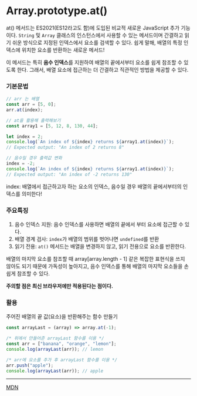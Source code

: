 # Array.prototype.at()

at() 메서드는 ES2021(ES12라고도 함)에 도입된 비교적 새로운 JavaScript 추가 기능이다.
`String` 및 `Array` 클래스의 인스턴스에서 사용할 수 있는 메서드이며 간결하고 읽기 쉬운 방식으로 지정된 인덱스에서 요소를 검색할 수 있다.
쉽게 말해, 배열의 특정 인덱스에 위치한 요소를 반환하는 새로운 메서드!

이 메서드는 특히 **음수 인덱스**를 지원하여 배열의 끝에서부터 요소를 쉽게 참조할 수 있도록 한다.
그래서, 배열 요소에 접근하는 더 간결하고 직관적인 방법을 제공할 수 있다.

### 기본문법

```js
// arr 는 배열
const arr = [5, 0];
arr.at(index);

// at을 활용해 출력해보기
const array1 = [5, 12, 8, 130, 44];

let index = 2;
console.log(`An index of ${index} returns ${array1.at(index)}`);
// Expected output: "An index of 2 returns 8"

// 음수일 경우 출력값 변화
index = -2;
console.log(`An index of ${index} returns ${array1.at(index)}`);
// Expected output: "An index of -2 returns 130"
```

index: 배열에서 접근하고자 하는 요소의 인덱스, 음수일 경우 배열의 끝에서부터의 인덱스를 의미한다!

### 주요특징

1. 음수 인덱스 지원: 음수 인덱스를 사용하면 배열의 끝에서 부터 요소에 접근할 수 있다.
2. 배열 경계 검사: `index`가 배열의 범위를 벗어나면 `undefined`를 반환
3. 읽기 전용: `at()` 메서드는 배열을 변경하지 않고, 읽기 전용으로 요소를 반환한다.

배열의 마지막 요소를 참조할 때 array[array.length - 1] 같은 복잡한 표현식을 쓰지 않아도 되기 때문에 가독성이 높아지고, 음수 인덱스를 통해 배열의 마지막 요소들을 손쉽게 참조할 수 있다.

**주의할 점은 최신 브라우저에만 적용된다는 점이다.**

### 활용

주어진 배열의 끝 값(요소)을 반환해주는 함수 만들기

```js
const arrayLast = (array) => array.at(-1);

/* 위에서 만들어준 arrayLast 함수를 이용 */
const arr = ["banana", "orange", "lemon"];
console.log(arrayLast(arr)); // lemon

/* arr에 요소를 추가 후 arrayLast 함수를 이용 */
arr.push("apple");
console.log(arrayLast(arr)); // apple
```

---

[MDN](https://developer.mozilla.org/ko/docs/Web/JavaScript/Reference/Global_Objects/Array/at)
